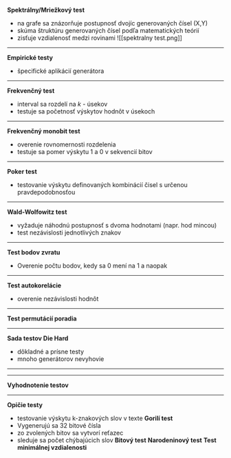 **Spektrálny/Mriežkový test**
- na grafe sa znázorňuje postupnosť dvojíc generovaných čísel (X,Y)
- skúma štruktúru generovaných čísel podľa matematických teórií
- zisťuje vzdialenosť medzi rovinami
![[spektralny test.png]]
***
**Empirické testy**
- špecifické aplikácií generátora
***
**Frekvenčný test**
- interval sa rozdelí na $k$ - úsekov
- testuje sa početnosť výskytov hodnôt v úsekoch
***
**Frekvenčný monobit test**
- overenie rovnomernosti rozdelenia
- testuje sa pomer výskytu 1 a 0 v sekvencií bitov
***
**Poker test**
- testovanie výskytu definovaných kombinácií čisel s určenou pravdepodobnosťou
***
**Wald-Wolfowitz test**
- vyžaduje náhodnú postupnosť s dvoma hodnotami (napr. hod mincou)
- test nezávislosti jednotlivých znakov
***
**Test bodov zvratu**
- Overenie počtu bodov, kedy sa 0 mení na 1 a naopak
***
**Test autokorelácie**
- overenie nezávislosti hodnôt
***
**Test permutácií poradia**
***
**Sada testov Die Hard**
- dôkladné a prísne testy
- mnoho generátorov nevyhovie
***
***
**Vyhodnotenie testov**
***
**Opičie testy**
- testovanie výskytu k-znakových slov v texte
**Gorilí test**
- Vygenerujú sa 32 bitové čísla
- zo zvolených bitov sa vytvorí reťazec
- sleduje sa počet chýbajúcich slov
**Bitový test**
**Narodeninový test**
**Test minimálnej vzdialenosti**
